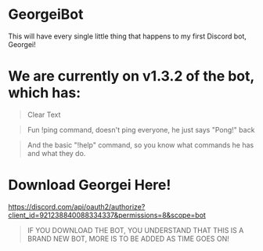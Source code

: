 # GeorgeiBot
This will have every single little thing that happens to my first Discord bot, Georgei!

# We are currently on v1.3.2 of the bot, which has:
>Clear Text

>Fun !ping command, doesn't ping everyone, he just says "Pong!" back

>And the basic "!help" command, so you know what commands he has and what they do.


# Download Georgei Here!
https://discord.com/api/oauth2/authorize?client_id=921238840088334337&permissions=8&scope=bot

>IF YOU DOWNLOAD THE BOT, YOU UNDERSTAND THAT THIS IS A BRAND NEW BOT, MORE IS TO BE ADDED AS TIME GOES ON!  
